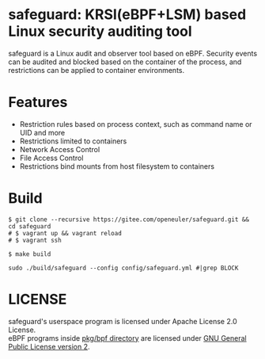# safeguard: KRSI(eBPF+LSM) based Linux security auditing tool

safeguard is a Linux audit and observer tool based on eBPF.
Security events can be audited and blocked based on the container of the process, and restrictions can be applied to container environments.

# Features

* Restriction rules based on process context, such as command name or UID and more
* Restrictions limited to containers
* Network Access Control
* File Access Control
* Restrictions bind mounts from host filesystem to containers

# Build

```shell
$ git clone --recursive https://gitee.com/openeuler/safeguard.git && cd safeguard
# $ vagrant up && vagrant reload
# $ vagrant ssh

$ make build

sudo ./build/safeguard --config config/safeguard.yml #|grep BLOCK
```



# LICENSE

safeguard's userspace program is licensed under Apache License 2.0 License.  
eBPF programs inside [pkg/bpf directory](pkg/bpf) are licensed under [GNU General Public License version 2](./pkg/bpf/LICENSE.md).  
